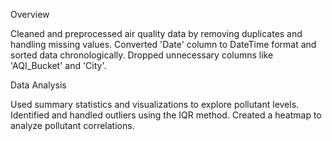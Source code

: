 Overview

Cleaned and preprocessed air quality data by removing duplicates and handling missing values.
Converted 'Date' column to DateTime format and sorted data chronologically.
Dropped unnecessary columns like 'AQI_Bucket' and 'City'.

Data Analysis

Used summary statistics and visualizations to explore pollutant levels.
Identified and handled outliers using the IQR method.
Created a heatmap to analyze pollutant correlations.
